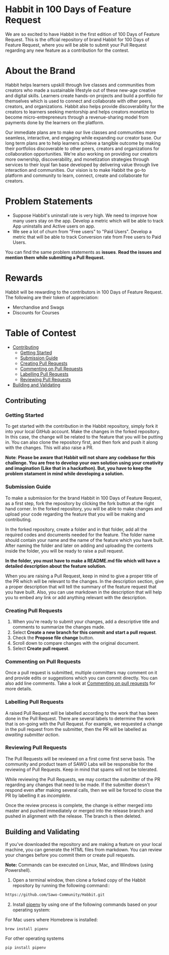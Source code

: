 # Habbit in 100 Days of Feature Request

We are so excited to have Habbit in the first edition of 100 Days of Feature Request. This is the offcial repository of brand Habbit for 100 Days of Feature Request, where you will be able to submit your Pull Request regarding any new feature as a contribution for the contest.

# About the Brand

Habbit helps learners upskill through live classes and communities from creators who made a sustainable lifestyle out of these new-age creative and digital skills. Learners create hands-on projects and build a portfolio for themselves which is used to connect and collaborate with other peers, creators, and organizations. Habbit also helps provide discoverability for the creators to learners seeking mentorship and helps creators monetize to become micro-entrepreneurs through a revenue-sharing model from payments done by the learners on the platform.

Our immediate plans are to make our live classes and communities more seamless, interactive, and engaging while expanding our creator base. Our long term plans are to help learners achieve a tangible outcome by making their portfolios discoverable to other peers, creators and organizations for collaboration opportunities. We're also working on providing our creators more ownership, discoverability, and monetization strategies through services to their loyal fan base developed by delivering value through live interaction and communities. Our vision is to make Habbit the go-to platform and community to learn, connect, create and collaborate for creators.

# Problem Statements

- Suppose Habbit's uninstall rate is very high. We need to improve how many users stay on the app. Develop a metric which will be able to track App uninstalls and Active users on app.
- We see a lot of churn from "Free users" to "Paid Users". Develop a metric that will be able to track Conversion rate from Free users to Paid Users.

You can find the same problem statements as **issues**. <b>Read the issues and mention them while submitting a Pull Request.</b>

# Rewards

Habbit will be rewarding to the contributors in 100 Days of Feature Request. The following are their token of appreciation:
- Merchandise and Swags
- Discounts for Courses

# Table of Contest

* [Contributing](#contributing)
     * [Getting Started](#getting-started)
     * [Submission Guide](#submission-guide)
     * [Creating Pull Requests](#creating-pull-requests)
     * [Commenting on Pull Requests](#commenting-on-pull-requests)
     * [Labelling Pull Requests](#labelling-pull-requests)
     * [Reviewing Pull Requests](#reviewing-pull-requests)
* [Building and Validating](#building-and-validating)

## Contributing

### Getting Started

To get started with the contribution in the Habbit repository, simply fork it into your local GitHub account. Make the changes in the forked repository. In this case, the change will be related to the feature that you will be putting in. You can also clone the repository first, and then fork and push it along with the changes. This will also raise a PR.

**Note**: <b>Please be aware that Habbit will not share any codebase for this challenge. You are free to develop your own solution using your creativity and imagination (Like that in a hackathon). But, you have to keep the problem statament in mind while developing a solution.</b>

### Submission Guide

To make a submission for the brand Habbit in 100 Days of Feature Request, as a first step, fork the repository by clicking the fork button at the right hand corner. In the forked repository, you will be able to make changes and upload your code regarding the feature that you will be making and contributing. 

In the forked repository, create a folder and in that folder, add all the required codes and documents needed for the feature. The folder name should contain your name and the name of the feature which you have built. After naming the folder and later on adding and uploading the contents inside the folder, you will be ready to raise a pull request.

**In the folder, you must have to make a README.md file which will have a detailed description about the feature solution.**

When you are raising a Pull Request, keep in mind to give a proper title of the PR which will be relevant to the changes. In the description section, give a proper description that will tell the summary of the feature request that you have built. Also, you can use markdown in the description that will help you to embed any link or add anything relevant with the description.

### Creating Pull Requests

1. When you're ready to submit your changes, add a descriptive title and comments to summarize the changes made.
2. Select **Create a new branch for this commit and start a pull request**.
3. Check the **Propose file change** button.
4. Scroll down to compare changes with the original document.
5. Select **Create pull request**. 

### Commenting on Pull Requests

Once a pull request is submitted, multiple committers may comment on it and provide edits or suggestions which you can commit directly. You can also add line comments. Take a look at [Commenting on pull requests](https://help.github.com/en/github/collaborating-with-issues-and-pull-requests/commenting-on-a-pull-request) for more details.

### Labelling Pull Requests

A raised Pull Request will be labelled according to the work that has been done in the Pull Request. There are several labels to determine the work that is on-going with the Pull Request. For example, we requested a change in the pull request from the submitter, then the PR will be labelled as *awaiting submitter action*. 

### Reviewing Pull Requests

The Pull Requests will be reviewed on a first come first serve basis. The community and product team of SAWO Labs will be responsible for the reviewing of Pull Requests. Keep in mind that spams will not be tolerated. 

While reviewing the Pull Requests, we may contact the submitter of the PR regarding any changes that need to be made. If the submitter doesn't respond even after making several calls, then we will be forced to close the PR by labelling it as *incomplete*.

Once the review process is complete, the change is either merged into master and pushed immediately or merged into the release branch and pushed in alignment with the release. The branch is then deleted.

## Building and Validating

If you've downloaded the repository and are making a feature on your local machine, you can generate the HTML files from markdown. You can review your changes before you commit them or create pull requests.

**Note:** Commands can be executed on Linux, Mac, and Windows (using Powershell).

1. Open a terminal window, then clone a forked copy of the Habbit repository by running the following command::
```sh
https://github.com/Sawo-Community/Habbit.git
```
2. Install [pipenv](https://docs.pipenv.org/) by using one of the following commands based on your operating system:

For Mac users where Homebrew is installed:
```sh
brew install pipenv  
```
For other operating systems
```python
pip install pipenv 
```

